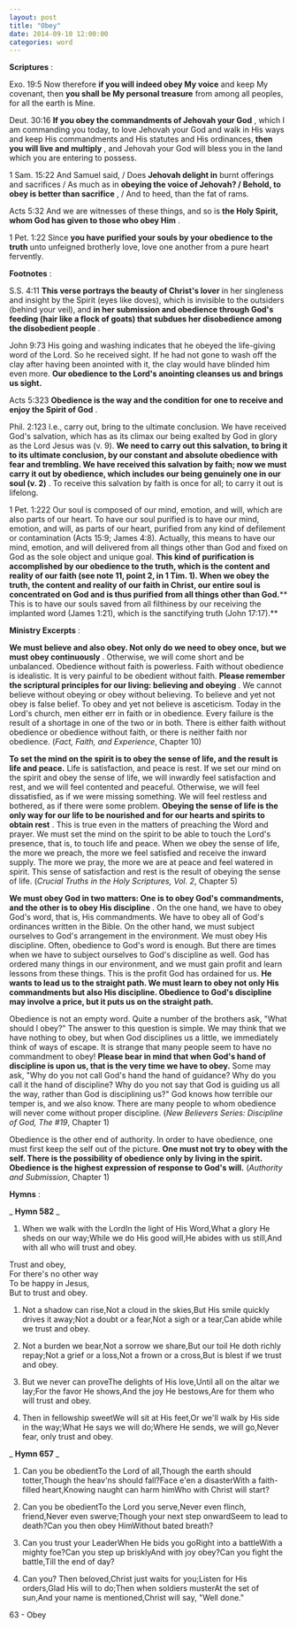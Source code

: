 ```yaml
---
layout: post
title: "Obey"
date: 2014-09-10 12:00:00
categories: word
---
```


**Scriptures** :

Exo. 19:5 Now therefore **if you will indeed obey My voice** and keep My covenant, then **you shall be My personal treasure** from among all peoples, for all the earth is Mine.

Deut. 30:16 **If you obey the commandments of Jehovah your God** , which I am commanding you today, to love Jehovah your God and walk in His ways and keep His commandments and His statutes and His ordinances, **then you will live and multiply** , and Jehovah your God will bless you in the land which you are entering to possess.

1 Sam. 15:22 And Samuel said, / Does **Jehovah delight in** burnt offerings and sacrifices / As much as in **obeying the voice of Jehovah? / Behold, to obey is better than sacrifice** , / And to heed, than the fat of rams.

Acts 5:32 And we are witnesses of these things, and so is **the Holy Spirit, whom God has given to those who obey Him** .

1 Pet. 1:22 Since **you have purified your souls by your obedience to the truth** unto unfeigned brotherly love, love one another from a pure heart fervently.

**Footnotes** :

S.S. 4:11 **This verse portrays the beauty of Christ's lover** in her singleness and insight by the Spirit (eyes like doves), which is invisible to the outsiders (behind your veil), and **in her submission and obedience through God's feeding (hair like a flock of goats) that subdues her disobedience among the disobedient people** .

John 9:73 His going and washing indicates that he obeyed the life-giving word of the Lord. So he received sight. If he had not gone to wash off the clay after having been anointed with it, the clay would have blinded him even more. **Our obedience to the Lord's anointing cleanses us and brings us sight.**

Acts 5:323 **Obedience is the way and the condition for one to receive and enjoy the Spirit of God** .

Phil. 2:123 I.e., carry out, bring to the ultimate conclusion. We have received God's salvation, which has as its climax our being exalted by God in glory as the Lord Jesus was (v. 9). **We need to carry out this salvation, to bring it to its ultimate conclusion, by our constant and absolute obedience with fear and trembling. We have received this salvation by faith; now we must carry it out by obedience, which includes our being genuinely one in our soul (v. 2)** . To receive this salvation by faith is once for all; to carry it out is lifelong.

1 Pet. 1:222 Our soul is composed of our mind, emotion, and will, which are also parts of our heart. To have our soul purified is to have our mind, emotion, and will, as parts of our heart, purified from any kind of defilement or contamination (Acts 15:9; James 4:8). Actually, this means to have our mind, emotion, and will delivered from all things other than God and fixed on God as the sole object and unique goal. **This kind of purification is accomplished by our obedience to the truth, which is the content and reality of our faith (see note 11, point 2, in 1 Tim. 1). When we obey the truth, the content and reality of our faith in Christ, our entire soul is concentrated on God and is thus purified from all things other than God.**** This is to have our souls saved from all filthiness by our receiving the implanted word (James 1:21), which is the sanctifying truth (John 17:17).**

**Ministry Excerpts** :

**We must believe and also obey. Not only do we need to obey once, but we must obey continuously** . Otherwise, we will come short and be unbalanced. Obedience without faith is powerless. Faith without obedience is idealistic. It is very painful to be obedient without faith. **Please remember the scriptural principles for our living: believing and obeying** . We cannot believe without obeying or obey without believing. To believe and yet not obey is false belief. To obey and yet not believe is asceticism. Today in the Lord's church, men either err in faith or in obedience. Every failure is the result of a shortage in one of the two or in both. There is either faith without obedience or obedience without faith, or there is neither faith nor obedience. (_Fact, Faith, and Experience_, Chapter 10)

**To set the mind on the spirit is to obey the sense of life, and the result is life and peace.** Life is satisfaction, and peace is rest. If we set our mind on the spirit and obey the sense of life, we will inwardly feel satisfaction and rest, and we will feel contented and peaceful. Otherwise, we will feel dissatisfied, as if we were missing something. We will feel restless and bothered, as if there were some problem. **Obeying the sense of life is the only way for our life to be nourished and for our hearts and spirits to obtain rest** . This is true even in the matters of preaching the Word and prayer. We must set the mind on the spirit to be able to touch the Lord's presence, that is, to touch life and peace. When we obey the sense of life, the more we preach, the more we feel satisfied and receive the inward supply. The more we pray, the more we are at peace and feel watered in spirit. This sense of satisfaction and rest is the result of obeying the sense of life. (_Crucial Truths in the Holy Scriptures, Vol. 2_, Chapter 5)

**We must obey God in two matters: One is to obey God's commandments, and the other is to obey His discipline** . On the one hand, we have to obey God's word, that is, His commandments. We have to obey all of God's ordinances written in the Bible. On the other hand, we must subject ourselves to God's arrangement in the environment. We must obey His discipline. Often, obedience to God's word is enough. But there are times when we have to subject ourselves to God's discipline as well. God has ordered many things in our environment, and we must gain profit and learn lessons from these things. This is the profit God has ordained for us. **He wants to lead us to the straight path. We must learn to obey not only His commandments but also His discipline. Obedience to God's discipline may involve a price, but it puts us on the straight path.**

Obedience is not an empty word. Quite a number of the brothers ask, "What should I obey?" The answer to this question is simple. We may think that we have nothing to obey, but when God disciplines us a little, we immediately think of ways of escape. It is strange that many people seem to have no commandment to obey! **Please bear in mind that when God's hand of discipline is upon us, that is the very time we have to obey.** Some may ask, "Why do you not call God's hand the hand of guidance? Why do you call it the hand of discipline? Why do you not say that God is guiding us all the way, rather than God is disciplining us?" God knows how terrible our temper is, and we also know. There are many people to whom obedience will never come without proper discipline. (_New Believers Series: Discipline of God, The #19_, Chapter 1)

Obedience is the other end of authority. In order to have obedience, one must first keep the self out of the picture. **One must not try to obey with the self. There is the possibility of obedience only by living in the spirit. Obedience is the highest expression of response to God's will.** (_Authority and Submission_, Chapter 1)

**Hymns** :

_ **Hymn 582** _

1. When we walk with the LordIn the light of His Word,What a glory He sheds on our way;While we do His good will,He abides with us still,And with all who will trust and obey.

Trust and obey,  
For there's no other way  
To be happy in Jesus,  
But to trust and obey.

1. Not a shadow can rise,Not a cloud in the skies,But His smile quickly drives it away;Not a doubt or a fear,Not a sigh or a tear,Can abide while we trust and obey.

1. Not a burden we bear,Not a sorrow we share,But our toil He doth richly repay;Not a grief or a loss,Not a frown or a cross,But is blest if we trust and obey.

1. But we never can proveThe delights of His love,Until all on the altar we lay;For the favor He shows,And the joy He bestows,Are for them who will trust and obey.

1. Then in fellowship sweetWe will sit at His feet,Or we'll walk by His side in the way;What He says we will do;Where He sends, we will go,Never fear, only trust and obey.

_ **Hymn 657** _

1. Can you be obedientTo the Lord of all,Though the earth should totter,Though the heav'ns should fall?Face e'en a disasterWith a faith-filled heart,Knowing naught can harm himWho with Christ will start?

1. Can you be obedientTo the Lord you serve,Never even flinch, friend,Never even swerve;Though your next step onwardSeem to lead to death?Can you then obey HimWithout bated breath?

1. Can you trust your LeaderWhen He bids you goRight into a battleWith a mighty foe?Can you step up brisklyAnd with joy obey?Can you fight the battle,Till the end of day?

1. Can you? Then beloved,Christ just waits for you;Listen for His orders,Glad His will to do;Then when soldiers musterAt the set of sun,And your name is mentioned,Christ will say, "Well done."

63 - Obey
